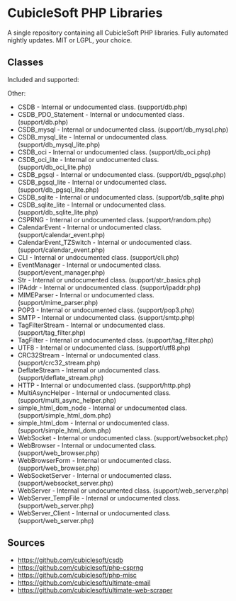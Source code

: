 CubicleSoft PHP Libraries
=========================

A single repository containing all CubicleSoft PHP libraries.  Fully automated nightly updates.  MIT or LGPL, your choice.

Classes
-------

Included and supported:



Other:

* CSDB - Internal or undocumented class.  (support/db.php)
* CSDB_PDO_Statement - Internal or undocumented class.  (support/db.php)
* CSDB_mysql - Internal or undocumented class.  (support/db_mysql.php)
* CSDB_mysql_lite - Internal or undocumented class.  (support/db_mysql_lite.php)
* CSDB_oci - Internal or undocumented class.  (support/db_oci.php)
* CSDB_oci_lite - Internal or undocumented class.  (support/db_oci_lite.php)
* CSDB_pgsql - Internal or undocumented class.  (support/db_pgsql.php)
* CSDB_pgsql_lite - Internal or undocumented class.  (support/db_pgsql_lite.php)
* CSDB_sqlite - Internal or undocumented class.  (support/db_sqlite.php)
* CSDB_sqlite_lite - Internal or undocumented class.  (support/db_sqlite_lite.php)
* CSPRNG - Internal or undocumented class.  (support/random.php)
* CalendarEvent - Internal or undocumented class.  (support/calendar_event.php)
* CalendarEvent_TZSwitch - Internal or undocumented class.  (support/calendar_event.php)
* CLI - Internal or undocumented class.  (support/cli.php)
* EventManager - Internal or undocumented class.  (support/event_manager.php)
* Str - Internal or undocumented class.  (support/str_basics.php)
* IPAddr - Internal or undocumented class.  (support/ipaddr.php)
* MIMEParser - Internal or undocumented class.  (support/mime_parser.php)
* POP3 - Internal or undocumented class.  (support/pop3.php)
* SMTP - Internal or undocumented class.  (support/smtp.php)
* TagFilterStream - Internal or undocumented class.  (support/tag_filter.php)
* TagFilter - Internal or undocumented class.  (support/tag_filter.php)
* UTF8 - Internal or undocumented class.  (support/utf8.php)
* CRC32Stream - Internal or undocumented class.  (support/crc32_stream.php)
* DeflateStream - Internal or undocumented class.  (support/deflate_stream.php)
* HTTP - Internal or undocumented class.  (support/http.php)
* MultiAsyncHelper - Internal or undocumented class.  (support/multi_async_helper.php)
* simple_html_dom_node - Internal or undocumented class.  (support/simple_html_dom.php)
* simple_html_dom - Internal or undocumented class.  (support/simple_html_dom.php)
* WebSocket - Internal or undocumented class.  (support/websocket.php)
* WebBrowser - Internal or undocumented class.  (support/web_browser.php)
* WebBrowserForm - Internal or undocumented class.  (support/web_browser.php)
* WebSocketServer - Internal or undocumented class.  (support/websocket_server.php)
* WebServer - Internal or undocumented class.  (support/web_server.php)
* WebServer_TempFile - Internal or undocumented class.  (support/web_server.php)
* WebServer_Client - Internal or undocumented class.  (support/web_server.php)

Sources
-------

* https://github.com/cubiclesoft/csdb
* https://github.com/cubiclesoft/php-csprng
* https://github.com/cubiclesoft/php-misc
* https://github.com/cubiclesoft/ultimate-email
* https://github.com/cubiclesoft/ultimate-web-scraper
